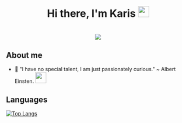 
<h1 align="center">Hi there, I'm Karis <img src="https://raw.githubusercontent.com/aemmadi/aemmadi/master/wave.gif" width="30px"></h1> 

<h1 align="center"> <img src="https://media.giphy.com/media/NHUONhmbo448/giphy.gif" /></h1> 


## About me

- <p> 🔭 "I have no special talent, I am just passionately curious." ~ Albert Einsten. <img src="https://media.giphy.com/media/d4aVHC1HKnButuXC/giphy.gif" width="30px"/></p>

## Languages


[![Top Langs](https://github-readme-stats.vercel.app/api/top-langs/?username=Carrieukie&layout=compact&theme=radical)](https://github.com/anuraghazra/github-readme-stats)

 
